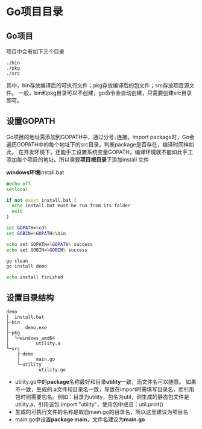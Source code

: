 # Go项目目录

## Go项目

项目中会有如下三个目录

```text
./bin
./pkg
./src
```

其中，bin存放编译后的可执行文件；pkg存放编译后的包文件；src存放项目源文件。
一般，bin和pkg目录可以不创建，go命令会自动创建，只需要创建src目录即可。

## 设置GOPATH

Go项目的地址需添加到GOPATH中，通过分号```;```连接。import package时，Go会遍历GOPATH中的每个地址下的src目录，判断package是否存在，编译时同样如此。
在开发环境下，还能手工设置系统变量GOPATH，编译环境就不能如此手工添加每个项目的地址。所以需要**项目根目录**下添加install 文件

**windows环境**install.bat

```bat
@echo off
setlocal

if not exist install.bat (
  echo install.bat must be run from its folder
  exit
)

set GOPATH=%cd%
set GOBIN=%GOPATH%\bin

echo set GOPATH=%GOPATH% success
echo set GOBIN=%GOBIN% success

go clean
go install demo

echo install finished
```

## 设置目录结构

```text
demo
│  install.bat
├─bin
│      demo.exe
├─pkg
│  └─windows_amd64
│          utility.a
└─src
    ├─demo
    │      main.go
    └─utility
            utility.go
```

+ utility.go中的**package**名称最好和目录**utility**一致，而文件名可以随意。 如果不一致，生成的.a文件和目录名一致，导致在import时需填写目录名，而引用包时则需要包名。例如：目录为utility，包名为util，则生成的静态包文件是utility.a，引用该包:import "utility"，使用包中成员：util.print()
+ 生成的可执行文件的名称是取自main.go的目录名，所以这里建议为项目名
+ main.go中设置**package main**，文件名建议为**main.go**
